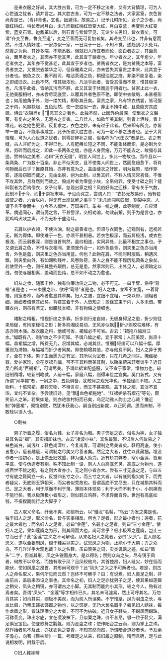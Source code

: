 <!-- { "loadSidebar": true } -->
　　迩来衣服之好尚，其大胜古昔，可为一定不移之法者，又有大背情理，可为人心世道之忧者，请并言之。其大胜古昔，可为一定不移之法者，大家富室，衣色皆尚青是已。（青非青也，玄也。因避讳，故易之。）记予儿时所见，女子之少者，尚银红桃红，稍长者尚月白，未几而银红桃红皆变大红，月白变蓝，再变则大红变紫，蓝变石青。迨鼎革以后，则石青与紫皆罕见，无论少长男妇，皆衣青矣，可谓“齐变至鲁，鲁变至道”，变之至善而无可复加者矣。其递变至此也，并非有意而然，不过人情好胜，一家浓似一家，一日深于一日，不知不觉，遂趋到尽头处耳。然青之为色，其妙多端，不能悉数。但就妇人所宜者而论，面白者衣之，其面愈白，面黑者衣之，其面亦不觉其黑，此其宜于貌者也。年少者衣之，其年愈少，年老者衣之，其年亦不觉甚老，此其宜于岁者也。贫贱者衣之，是为贫贱之本等，富贵者衣之，又觉脱去繁华之习，但存雅素之风，亦未尝失其富贵之本来，此其宜于分者也。他色之衣，极不耐污，略沾茶酒之色，稍侵油腻之痕，非染不能复着，染之即成旧衣。此色不然，惟其极浓也，凡淡乎此者，皆受其侵而不觉；惟其极深也，凡浅乎此者，皆纳其污而不辞，此又其宜于体而适于用者也。贫家止此一衣，无他美服相衬，亦未尝尽现底里，以覆其外者色原不艳，即使中衣敝垢，未甚相形也；如用他角于外，则一缕欠精，即彰其丑矣。富贵之家，凡有锦衣绣裳，皆可服之于内，风飘袂起，五色灿然，使一衣胜似一衣，非止不掩中藏，且莫能穷其底蕴。诗云“衣锦尚纟”，恶其文之著也。此独不然，止因外色最深，使里衣之文越著，有复古之美名，无泥古之实害。二八佳人，如欲华美其制，则青上洒线，青上堆花，较之他色更显。反复求之，衣色之妙，未有过于此者。后来即有所变，亦皆举一废百，不能事事咸宜，此予所谓大胜古昔，可为一定不移之法者也。至于大背情理，可为人心世道之忧者，则零拼碎补之服，俗名呼为“水田衣”者是已。衣之有缝，古人非好为之，不得已也。人有肥瘠长短之不同，不能象体而织，是必制为全帛，剪碎而后成之，即此一条两条之缝，亦是人身赘瘤，万万不能去之，故强存其迹。赞神仙之美者，必曰“天衣无缝”，明言人间世上，多此一物故也。而今且以一条两条、广为数十百条，非止不似天衣，且不使类人间世上，然而愈趋愈下，将肖何物而后已乎？推原其始，亦非有意为之，盖由缝衣之奸匠，明为裁剪，暗作穿窬，逐段窃取而藏之，无由出脱，创为此制，以售其奸。不料人情厌常喜怪，不惟不攻其弊，且群然则而效之。毁成片者为零星小块，全帛何罪，使受寸磔之刑？缝碎裂者为百衲僧衣，女子何辜，忽现出家之相？风俗好尚之迁移，常有关于气数，此制不于今，而于崇祯末年。予见而诧之，尝谓人曰：“衣衫无故易形，殆有若或使之者，六合以内，得无有土崩瓦解之事乎？”未几而闯氛四起，割裂中原，人谓予言不幸而中。方今圣人御世，万国来归，车书一统之朝，此等制度，自应潜革。倘遇同心，谓刍荛之言，不甚訾谬，交相劝谕，勿效前颦，则予为是言也，亦犹鸡鸣犬吠之声，不为无补于盛治耳。

　　云肩以护衣领，不使沾油，制之最善者也。但须与衣同色，近观则有，远视若无，斯为得体。即使难于一色，亦须不甚相悬。若衣色极深，而云肩极浅，或衣色极浅，而云肩极深，则是自首判然，虽曰相连，实同异处，此最不相宜之事也。予又谓云肩之色，不惟与衣相同，更须里外合一，如外色是青，则夹里之色亦当用青，外色是蓝，则夹里之色亦当用蓝。何也？此物在肩，不能时时服贴，稍遇风飘，则夹里向外，有如飓吹残叶，风卷败荷，美人之身不能不现历乱萧条之象矣。若使里外一色，则任其整齐颠倒，总无是患。然家常则已，出外见人，必须暗定以线，勿使与服相离，盖动而色纯，总不如不动之为愈也。

　　妇从之妆，随家丰俭，独有价廉功倍之二物，必不可无。一曰半臂，俗呼“背褡”者是也；一曰束腰之带，欲呼“鸾绦”者是也。妇人之体，宜窄不宜宽，一着背褡，则宽者窄，而窄者愈显其窄矣。妇人之腰，宜细不宜粗，一束以带，则粗者细，而细者倍觉其细矣。背褡宜着于外，人皆知之；鸾绦宜束于内，人多未谙。带藏衣内，则虽有若无，似腰肢本细，非有物缩之使细也。

　　裙制之精粗，惟视折纹之多寡。折多则行走自如，无缠身碍足之患，折少则往来局促，有拘挛桎梏之形；折多则湘纹易动，无风亦似飘，折少则胶柱难移，有态亦同木强。故衣服之料，他或可省，裙幅必不可省。古云：“裙拖八幅湘江水。”幅既有八，则折纹之不少可知。予谓八幅之裙，宜于家常；人前美观，尚须十幅。盖裙幅之增，所费无几，况增其幅，必减其丝。惟细轻绡可以八幅十幅，厚重则为滞物，与幅减而折少者同矣。即使稍增其值，亦与他费不同。妇人之异于男子，全在下体。男子生而愿为之有室，其所以为室者，只在几希之间耳。掩藏秘器，爱护家珍，全在罗裙几幅，可不丰其料而美其制，以贻采葑采菲者诮乎？近日吴门所尚“百裥裙”，可谓尽美。予谓此裙宜配盛服，又不宜于家常，惜物力也。较旧制稍增，较新制略减，人前十幅，家居八幅，则得丰俭之宜矣。吴门新式，又有所谓“月华裙”者，一裥之中，五色俱备，犹皎月之观光华也，予独怪而不取。人工物料，十倍常裙，暴殄天物，不待言矣，而又不甚美观。盖下体之服，宜淡不宜浓，宜纯不宜杂。予尝读旧诗，见“飘血色裙拖地”、“红裙妒杀石榴花”等句，颇笑前人之笨。若果如是，则亦艳妆村妇而已矣，乌足动雅人韵士之心哉？惟近制“弹墨裙”，颇饶别致，然犹未获我心，嗣当别出新裁，以正同调。思而未制，不敢轻以误人也。

　　○鞋袜

　　男子所着之履，俗名为鞋，女子亦名为鞋。男子饰足之衣，俗名为袜，女子独易其名曰“褶”，其实褶即袜也。古云“凌波小袜”，其名最雅，不识后人何故易之？袜色尚白，尚浅红；鞋色尚深红，今复尚青，可谓制之尽美者矣。鞋用高底，使小者愈小，瘦者越瘦，可谓制之尽美又尽善者矣。然足之大者，往往以此藏拙。埋没作者一段初心，是止供丑妇效颦，非为佳人助力。近有矫其弊者，窄小金莲，皆用平底，使与伪造者有别。殊不知此制一设，则人人向高底乞灵，高底之为物也，遂成百世不祧之祀，有之则大者亦小，无之则小者亦大。尝有三寸无底之足，与四五寸有底之鞋同立一处，反觉四五寸之小，而三寸之大者，以有底则指尖向下，而秃者疑尖，无底则玉笋朝天，而尖者似秃故也。吾谓高底不宜尽去，只在减损其料而已。足之大者，利于厚而不利于薄，薄则本体现矣；利于大而不利于小，小则痛而不能行矣。我以极薄极小者形之，则似鹤立鸡群，不求异而自异。世岂有高底如钱，不扭捏而能行之大脚乎？

　　古人取义命名，纤毫不爽，如前所云，以“蟠龙”名髻，“乌云”为发之类是也。独于妇人之足，取义命名，皆与实事相反。何也？足者，形之最小者也；莲者，花之最大者也；而名妇人之足者，必曰“金莲”，名最小之足者，则曰“三寸金莲”。使妇人之足，果如莲瓣之为形，则其阔而大也，尚可言乎？极小极窄之莲瓣，岂止三寸而已乎？此“金莲”之义之不可解也。从来名妇人之鞋者，必曰“凤头”。世人顾名思义，遂以金银制凤，缀于鞋尖以实之。试思凤之为物，止能小于大鹏；方之众鸟，不几洋洋乎大观也哉？以之名鞋，虽曰赞美之词，实类讥讽之迹。如曰“凤头”二字，但肖其形，凤之头锐而身大，是以得名；然则众鸟之头，尽有锐于凤者，何故不以命名，而独有取于凤？且凤较他鸟，其首独昂，妇人趾尖，妙在低而能伏，使如凤凰之昂首，其形尚可观乎？此“凤头”之义之不可解者也。若是，则古人之命名取义，果何所见而云然？岂终不可解乎？曰：有说焉。妇人裹足之制，非由前古，盖后来添设之事也。其命名之初，妇人之足亦犹男子之足，使其果如莲瓣之稍尖，凤头之稍锐，亦可谓古之小脚。无其制而能约小其形，较之今人，殆有过焉者矣。吾谓“凤头”、“金莲”等字相传已久，其名未可遽易，然止可呼其名，万勿肖其实；如肖其实，则极不美观，而为前人所误矣。不宁惟是，凤为羽虫之长，与龙比肩，乃帝王饰衣饰器之物也，以之饰足，无乃大亵名器乎？尝见妇人绣袜，每作龙凤之形，皆昧理僭分之大者，不可不为拈破。近日女子鞋头，不缀凤而缀珠，可称善变。珠出水底，宜在凌波袜下，且似粟之珠，价不甚昂，缀一粒于鞋尖，满足俱呈宝色。使登歌舞之氍毹，则为走盘之珠；使作阳台之云雨，则为掌上之珠。然作始者见不及此，亦犹衣色之变青，不知其然而然，所谓暗合道妙者也。予友余子澹心，向著《鞋袜辨》一篇，考缠足之从来，核妇履之原制，精而且确，足与此说相发明，附载于后。

　　○妇人鞋袜辨

